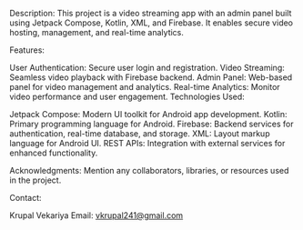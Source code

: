 Description:
This project is a video streaming app with an admin panel built using Jetpack Compose, Kotlin, XML, and Firebase. It enables secure video hosting, management, and real-time analytics.

Features:

User Authentication: Secure user login and registration.
Video Streaming: Seamless video playback with Firebase backend.
Admin Panel: Web-based panel for video management and analytics.
Real-time Analytics: Monitor video performance and user engagement.
Technologies Used:

Jetpack Compose: Modern UI toolkit for Android app development.
Kotlin: Primary programming language for Android.
Firebase: Backend services for authentication, real-time database, and storage.
XML: Layout markup language for Android UI.
REST APIs: Integration with external services for enhanced functionality.


Acknowledgments:
Mention any collaborators, libraries, or resources used in the project.

Contact:

Krupal Vekariya
Email: vkrupal241@gmail.com
